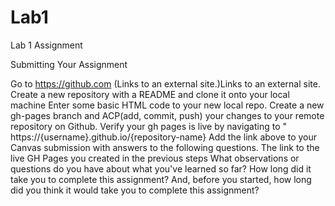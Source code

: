 # Lab1
Lab 1 Assignment

Submitting Your Assignment

Go to https://github.com (Links to an external site.)Links to an external site.
Create a new repository with a README and clone it onto your local machine
Enter some basic HTML code to your new local repo.
Create a new gh-pages branch and ACP(add, commit, push) your changes to your remote repository on Github.
Verify your gh pages is live by navigating to " https://{username}.github.io/{repository-name}
Add the link above to your Canvas submission with answers to the following questions.
The link to the live GH Pages you created in the previous steps
What observations or questions do you have about what you've learned so far?
How long did it take you to complete this assignment? And, before you started, how long did you think it would take you to complete this assignment?